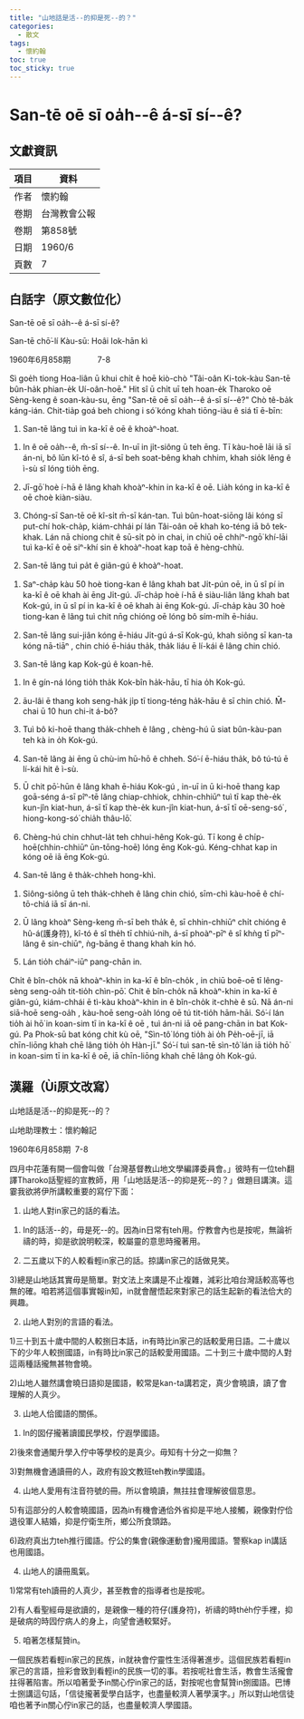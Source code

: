 ```yaml
---
title: "山地話是活--的抑是死--的？"
categories:
  - 散文
tags:
  - 懷約翰 
toc: true
toc_sticky: true
---
```


# San-tē oē sī oa̍h--ê á-sī sí--ê?

## 文獻資訊

| 項目 | 資料 |
|---|---|
| 作者 | 懷約翰  |
| 卷期 | 台灣教會公報 |
| 卷期 | 第858號 |
| 日期 | 1960/6 |
| 頁數 | 7 |

## 白話字（原文數位化）

San-tē oē sī oa̍h--ê á-sī sí-ê?

San-tē chō͘-lí Kàu-sū: Hoâi Iok-hān kì

1960年6月858期            7-8

Sì goe̍h tiong Hoa-liân ū khui chi̍t ê hoē kiò-chò "Tâi-oân Ki-tok-kàu San-tē bûn-ha̍k phian-e̍k Uí-oân-hoē." Hit sî ū chi̍t uī teh hoan-e̍k Tharoko oē Sèng-keng ê soan-kàu-su, ēng "San-tē oē sī oa̍h--ê á-sī sí--ê?" Chò tê-ba̍k káng-ián. Chit-tia̍p goá beh chiong i só͘ kóng khah tiōng-iàu ê siá tī ē-bīn:

1. San-tē lâng tuì in ka-kī ê oē ê khoàⁿ-hoat.

1) In ê oē oa̍h--ê, m̄-sī sí--ê. In-uī in ji̍t-siông ū teh ēng. Tī kàu-hoē lāi iā sī án-ni, bô lūn kî-tó ê sî, á-sī beh soat-bêng khah chhim, khah sio̍k lêng ê ì-sù sî lóng tio̍h ēng.

2) Jī-gō͘ hoè í-hā ê lâng khah khoàⁿ-khin in ka-kī ê oē. Lia̍h kóng in ka-kī ê oē choè kiàn-siàu.

3) Chóng-sī San-tē oē kî-si̍t m̄-sī kán-tan. Tuì bûn-hoat-siōng lâi kóng sī put-chí hok-cha̍p, kiám-chhái pí lán Tâi-oân oē khah ko-téng iā bô tek-khak. Lán nā chiong chit ê sū-si̍t pò in chai, in chiū oē chhíⁿ-ngō͘ khí-lāi tuì ka-kī ê oē siⁿ-khí sin ê khoàⁿ-hoat kap toā ê hèng-chhù.

2. San-tē lâng tuì pa̍t ê giân-gú ê khoàⁿ-hoat.

1) Saⁿ-cha̍p kàu 50 hoè tiong-kan ê lâng khah bat Ji̍t-pún oē, in ū sî pí in ka-kī ê oē khah ài ēng Ji̍t-gú. Jī-cha̍p hoè í-hā ê siàu-liân lâng khah bat Kok-gú, in ū sî pí in ka-kī ê oē khah ài ēng Kok-gú. Jī-cha̍p kàu 30 hoè tiong-kan ê lâng tuì chit nn̄g chióng oē lóng bô sím-mi̍h ē-hiáu.

2) San-tē lâng sui-jiân kóng ē-hiáu Ji̍t-gú á-sī Kok-gú, khah siông sī kan-ta kóng nā-tiāⁿ , chin chió ē-hiáu tha̍k, tha̍k liáu ē lí-kái ê lâng chin chió.

3. San-tē lâng kap Kok-gú ê koan-hē.

1) In ê gín-ná lóng tio̍h tha̍k Kok-bîn ha̍k-hāu, tī hia o̍h Kok-gú.

2) āu-lâi ē thang koh seng-ha̍k ji̍p tī tiong-téng ha̍k-hāu ê sī chin chió. M̄-chai ū 10 hun chi-it á-bô?

3) Tuì bô ki-hoē thang tha̍k-chheh ê lâng , chèng-hú ū siat bûn-kàu-pan teh kà in o̍h Kok-gú.

4) San-tē lâng ài ēng ū chù-im hū-hō ê chheh. Só͘-í ē-hiáu tha̍k, bô tú-tú ē lí-kái hit ê ì-sù.

5) Ū chit pō͘-hūn ê lâng khah ē-hiáu Kok-gú , in-uī in ū ki-hoē thang kap goā-séng á-sī pîⁿ-tē lâng chiap-chhiok, chhin-chhiūⁿ tuì tī kap thè-e̍k kun-jîn kiat-hun, á-sī tī kap thè-e̍k kun-jîn kiat-hun, á-sī tī oē-seng-só͘ , hiong-kong-só͘ chia̍h thâu-lō͘.

6) Chèng-hú chin chhut-la̍t teh chhui-hêng Kok-gú. Tī kong ê chi̍p-hoē(chhin-chhiūⁿ ūn-tōng-hoē) lóng ēng Kok-gú. Kéng-chhat kap in kóng oē iā ēng Kok-gú.

4. San-tē lâng ê tha̍k-chheh hong-khì.

1) Siông-siông ū teh tha̍k-chheh ê lâng chin chió, sīm-chì kàu-hoē ê chí-tō-chiá iā sī án-ni.

2) Ū lâng khoàⁿ Sèng-keng m̄-sī beh tha̍k ê, sī chhin-chhiūⁿ chi̍t chióng ê hû-á(護身符), kî-tó ê sî the̍h tī chhiú-nih, á-sī phoàⁿ-pīⁿ ê sî khǹg tī pīⁿ-lâng ê sin-chiūⁿ, ǹg-bāng ē thang khah kín hó.

5. Lán tio̍h cháiⁿ-iūⁿ pang-chān in.

Chi̍t ê bîn-cho̍k nā khoàⁿ-khin in ka-kī ê bîn-cho̍k , in chiū boē-oē tī lêng-sèng seng-oa̍h tit-tio̍h chìn-pō͘. Chit ê bîn-cho̍k nā khoàⁿ-khin in ka-kī ê giân-gú, kiám-chhái ē tì-kàu khoàⁿ-khin in ê bîn-cho̍k it-chhè ê sū. Nā án-ni siā-hoē seng-oa̍h , kàu-hoē seng-oa̍h lóng oē tú tit-tio̍h hām-hāi. Só͘-í lán tio̍h ài hō͘ in koan-sim tī in ka-kī ê oē , tuì án-ni iā oē pang-chān in bat Kok-gú. Pa Phok-sū bat kóng chit kù oē, "Sìn-tô͘ lóng tio̍h ài o̍h Pe̍h-oē-jī, iā chīn-liōng khah chē lâng tio̍h o̍h Hàn-jī." Só͘-í tuì san-tē sìn-tô͘ lán iā tio̍h hō͘ in koan-sim tī in ka-kī ê oē, iā chīn-liōng khah chē lâng o̍h Kok-gú.

## 漢羅（Ùi原文改寫）

山地話是活--的抑是死--的？

山地助理教士：懷約翰記

1960年6月858期  7-8

四月中花蓮有開一個會叫做「台灣基督教山地文學編譯委員會。」彼時有一位teh翻譯Tharoko話聖經的宣教師，用「山地話是活--的抑是死--的？」做題目講演。這霎我欲將伊所講較重要的寫佇下面：

1. 山地人對in家己的話的看法。

1) In的話活--的，毋是死--的。因為in日常有teh用。佇教會內也是按呢，無論祈禱的時，抑是欲說明較深，較屬靈的意思時攏著用。

2) 二五歲以下的人較看輕in家己的話。掠講in家己的話做見笑。

3)總是山地話其實毋是簡單。對文法上來講是不止複雜，減彩比咱台灣話較高等也無的確。咱若將這個事實報in知，in就會醒悟起來對家己的話生起新的看法佮大的興趣。

2. 山地人對別的言語的看法。

1)三十到五十歲中間的人較捌日本話，in有時比in家己的話較愛用日語。二十歲以下的少年人較捌國語，in有時比in家己的話較愛用國語。二十到三十歲中間的人對這兩種話攏無甚物會曉。

2)山地人雖然講會曉日語抑是國語，較常是kan-ta講若定，真少會曉讀，讀了會理解的人真少。

3. 山地人佮國語的關係。

1) In的囡仔攏著讀國民學校，佇遐學國語。

2)後來會通閣升學入佇中等學校的是真少。毋知有十分之一抑無？

3)對無機會通讀冊的人，政府有設文教班teh教in學國語。

4) 山地人愛用有注音符號的冊。所以會曉讀，無拄拄會理解彼個意思。

5)有這部分的人較會曉國語，因為in有機會通佮外省抑是平地人接觸，親像對佇佮退役軍人結婚，抑是佇衛生所，鄉公所食頭路。

6)政府真出力teh推行國語。佇公的集會(親像運動會)攏用國語。警察kap in講話也用國語。

4. 山地人的讀冊風氣。

1)常常有teh讀冊的人真少，甚至教會的指導者也是按呢。

2)有人看聖經毋是欲讀的，是親像一種的符仔(護身符)，祈禱的時the̍h佇手裡，抑是破病的時囥佇病人的身上，向望會通較緊好。

5. 咱著怎樣幫贊in。

一個民族若看輕in家己的民族，in就袂會佇靈性生活得著進步。這個民族若看輕in家己的言語，撿彩會致到看輕in的民族一切的事。若按呢社會生活，教會生活攏會拄得著陷害。所以咱著愛予in關心佇in家己的話，對按呢也會幫贊in捌國語。巴博士捌講這句話，「信徒攏著愛學白話字，也盡量較濟人著學漢字。」所以對山地信徒咱也著予in關心佇in家己的話，也盡量較濟人學國語。
